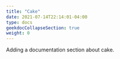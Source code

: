 ```yaml
---
title: "Cake"
date: 2021-07-14T22:14:01-04:00
type: docs
geekdocCollapseSection: true
weight: 0
---
```


Adding a documentation section about cake.